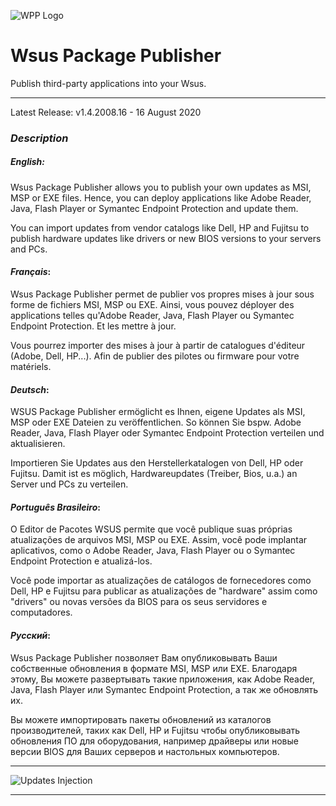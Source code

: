![WPP Logo](/images/Logo_WPP.png)
# Wsus Package Publisher

Publish third-party applications into your Wsus.
___
Latest Release: v1.4.2008.16 - 16 August 2020
### _Description_

##### *English*:

Wsus Package Publisher allows you to publish your own updates as MSI, MSP or EXE files. Hence, you can deploy applications like Adobe Reader, Java, Flash Player or Symantec Endpoint Protection and update them.

You can import updates from vendor catalogs like Dell, HP and Fujitsu to publish hardware updates like drivers or new BIOS versions to your servers and PCs.
#### *Français*:
Wsus Package Publisher permet de publier vos propres mises à jour sous forme de fichiers MSI, MSP ou EXE. Ainsi, vous pouvez déployer des applications telles qu'Adobe Reader, Java, Flash Player ou Symantec Endpoint Protection. Et les mettre à jour.

 Vous pourrez importer des mises à jour à partir de catalogues d'éditeur (Adobe, Dell, HP...). Afin de publier des pilotes ou firmware pour votre matériels.
#### *Deutsch*: 
 WSUS Package Publisher ermöglicht es Ihnen, eigene Updates als MSI, MSP oder EXE Dateien zu veröffentlichen. So können Sie bspw. Adobe Reader, Java, Flash Player oder Symantec Endpoint Protection verteilen und aktualisieren.

 Importieren Sie Updates aus den Herstellerkatalogen von Dell, HP oder Fujitsu. Damit ist es möglich, Hardwareupdates (Treiber, Bios, u.a.) an Server und PCs zu verteilen.
#### *Português Brasileiro*:
 O Editor de Pacotes WSUS permite que você publique suas próprias atualizações de arquivos MSI, MSP ou EXE. Assim, você pode implantar aplicativos, como o Adobe Reader, Java, Flash Player ou o Symantec Endpoint Protection e atualizá-los.

 Você pode importar as atualizações de catálogos de fornecedores como Dell, HP e Fujitsu para publicar as atualizações de "hardware" assim como "drivers" ou novas versões da BIOS para os seus servidores e computadores.
#### *Русский*:
Wsus Package Publisher позволяет Вам опубликовывать Ваши собственные обновления в формате MSI, MSP или EXE. Благодаря этому, Вы можете развертывать такие приложения, как Adobe Reader, Java, Flash Player или Symantec Endpoint Protection, а так же обновлять их.

Вы можете импортировать пакеты обновлений из каталогов производителей, таких как Dell, HP и Fujitsu чтобы опубликовывать обновления ПО для оборудования, например драйверы или новые версии BIOS для Ваших серверов и настольных компьютеров.
___
![Updates Injection](/images/Wsus-WPP-Deployement.png)
___
